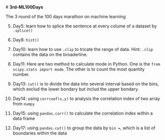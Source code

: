 ﻿﻿﻿﻿# **﻿3rd-ML100Days**The 3 round of the 100 days marathon on machine learning5. Day5: learn how to splice the sentence at every colume of a dataset by `` .splice()``8. Day8: ``hist()``10. Day10: learn how to use `.clip` to tricate the range of data. Hint: `.clip` contains the data on the broaderline.11. Day11: Here are two method to calculate mode in Python. One is the `from scipy.stats import mode`. The other is to count the most quantity number.13.  Day13: `cut()`  is to divide the data into several interval based on the bins, which exclud the lower bondary but includ the upper bondary.14.  Day14: using `corrcoef(x,y)` to analysis the correlation index of two array from `numpy` 15. Day15: using `pandas.corr()` to calculate the correlation index within a data frame17. Day17: using `pandas.cut()` to group the data by `bin =`, which is a list of boundaries within the data 